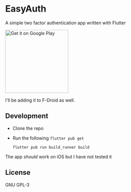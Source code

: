 # EasyAuth

A simple two factor authentication app written with Flutter

<a href="https://play.google.com/apps/testing/dev.fingertips.authenticator" target="_blank">
  <img alt="Get it on Google Play" src="https://play.google.com/intl/en_us/badges/static/images/badges/en_badge_web_generic.png" width="200"/>
</a>

I'll be adding it to F-Droid as well.

## Development
* Clone the repo
* Run the following
  `flutter pub get`

  `flutter pub run build_runner build`

The app *should* work on iOS but I have not tested it

## License

GNU GPL-3